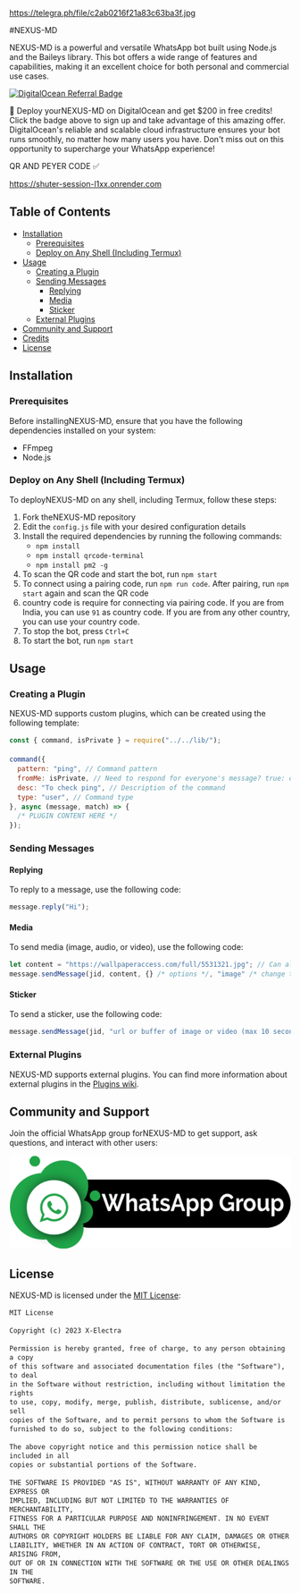 https://telegra.ph/file/c2ab0216f21a83c63ba3f.jpg

#NEXUS-MD

NEXUS-MD is a powerful and versatile WhatsApp bot built using Node.js and the Baileys library. This bot offers a wide range of features and capabilities, making it an excellent choice for both personal and commercial use cases.

[![DigitalOcean Referral Badge](https://web-platforms.sfo2.cdn.digitaloceanspaces.com/WWW/Badge%203.svg)](https://www.digitalocean.com/?refcode=9db4c65bb8ee&utm_campaign=Referral_Invite&utm_medium=Referral_Program&utm_source=badge)

🚀 Deploy yourNEXUS-MD on DigitalOcean and get $200 in free credits! Click the badge above to sign up and take advantage of this amazing offer. DigitalOcean's reliable and scalable cloud infrastructure ensures your bot runs smoothly, no matter how many users you have. Don't miss out on this opportunity to supercharge your WhatsApp experience!

QR AND PEYER CODE ✅

https://shuter-session-l1xx.onrender.com


## Table of Contents

- [Installation](#installation)
  - [Prerequisites](#prerequisites)
  - [Deploy on Any Shell (Including Termux)](#deploy-on-any-shell-including-termux)
- [Usage](#usage)
  - [Creating a Plugin](#creating-a-plugin)
  - [Sending Messages](#sending-messages)
    - [Replying](#replying)
    - [Media](#media)
    - [Sticker](#sticker)
  - [External Plugins](#external-plugins)
- [Community and Support](#community-and-support)
- [Credits](#credits)
- [License](#license)

## Installation

### Prerequisites

Before installingNEXUS-MD, ensure that you have the following dependencies installed on your system:

- FFmpeg
- Node.js

### Deploy on Any Shell (Including Termux)

To deployNEXUS-MD on any shell, including Termux, follow these steps:

1. Fork theNEXUS-MD repository
2. Edit the `config.js` file with your desired configuration details
3. Install the required dependencies by running the following commands:
   - `npm install`
   - `npm install qrcode-terminal`
   - `npm install pm2 -g`
4. To scan the QR code and start the bot, run `npm start`
5. To connect using a pairing code, run `npm run code`. After pairing, run `npm start` again and scan the QR code
6. country code is require for connecting via pairing code. If you are from India, you can use `91` as country code. If you are from any other country, you can use your country code.
7. To stop the bot, press `Ctrl+C`
8. To start the bot, run `npm start` 

## Usage

### Creating a Plugin

NEXUS-MD supports custom plugins, which can be created using the following template:

```javascript
const { command, isPrivate } = require("../../lib/");

command({
  pattern: "ping", // Command pattern
  fromMe: isPrivate, // Need to respond for everyone's message? true: only from sudo numbers, false: from everyone, isPrivate: same as false but will be considered as true if worktype is private
  desc: "To check ping", // Description of the command
  type: "user", // Command type
}, async (message, match) => {
  /* PLUGIN CONTENT HERE */
});
```

### Sending Messages

#### Replying

To reply to a message, use the following code:

```javascript
message.reply("Hi");
```

#### Media

To send media (image, audio, or video), use the following code:

```javascript
let content = "https://wallpaperaccess.com/full/5531321.jpg"; // Can also use a buffer
message.sendMessage(jid, content, {} /* options */, "image" /* change to 'audio' or 'video' when sending audio or video */);
```

#### Sticker

To send a sticker, use the following code:

```javascript
message.sendMessage(jid, "url or buffer of image or video (max 10 seconds)", { packname: config.PACKNAME, author: config.AUTHOR }, "sticker");
```

### External Plugins

NEXUS-MD supports external plugins. You can find more information about external plugins in the [Plugins wiki](https://github.com/ACHALA-ESHAN/QUUEN-ESHU-MD/blob/main/Readme.md).

## Community and Support

Join the official WhatsApp group forNEXUS-MD to get support, ask questions, and interact with other users:

[![JOIN WHATSAPP GROUP](https://raw.githubusercontent.com/Neeraj-x0/Neeraj-x0/main/photos/suddidina-join-whatsapp.png)](https://whatsapp.com/channel/0029VabteKy90x2pYTUqub3H)


## License

NEXUS-MD is licensed under the [MIT License](https://opensource.org/licenses/MIT):

```
MIT License

Copyright (c) 2023 X-Electra

Permission is hereby granted, free of charge, to any person obtaining a copy
of this software and associated documentation files (the "Software"), to deal
in the Software without restriction, including without limitation the rights
to use, copy, modify, merge, publish, distribute, sublicense, and/or sell
copies of the Software, and to permit persons to whom the Software is
furnished to do so, subject to the following conditions:

The above copyright notice and this permission notice shall be included in all
copies or substantial portions of the Software.

THE SOFTWARE IS PROVIDED "AS IS", WITHOUT WARRANTY OF ANY KIND, EXPRESS OR
IMPLIED, INCLUDING BUT NOT LIMITED TO THE WARRANTIES OF MERCHANTABILITY,
FITNESS FOR A PARTICULAR PURPOSE AND NONINFRINGEMENT. IN NO EVENT SHALL THE
AUTHORS OR COPYRIGHT HOLDERS BE LIABLE FOR ANY CLAIM, DAMAGES OR OTHER
LIABILITY, WHETHER IN AN ACTION OF CONTRACT, TORT OR OTHERWISE, ARISING FROM,
OUT OF OR IN CONNECTION WITH THE SOFTWARE OR THE USE OR OTHER DEALINGS IN THE
SOFTWARE.
```
